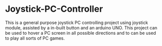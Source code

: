# Joystick-PC-Controller
This is a general purpose joystick PC controlling project using joystick module, assisted by a in-built button and an arduino UNO. This project can be used to hover a PC screen in all possible directions and to can be used to play all sorts of PC games.
